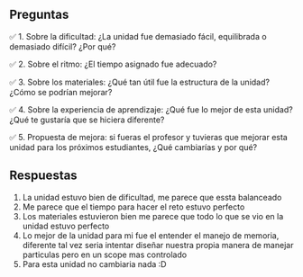 ## Preguntas 

✅ 1. Sobre la dificultad: ¿La unidad fue demasiado fácil, equilibrada o demasiado difícil? ¿Por qué?

✅ 2. Sobre el ritmo: ¿El tiempo asignado fue adecuado?

✅ 3. Sobre los materiales: ¿Qué tan útil fue la estructura de la unidad? ¿Cómo se podrían mejorar?

✅ 4. Sobre la experiencia de aprendizaje: ¿Qué fue lo mejor de esta unidad? ¿Qué te gustaría que se hiciera diferente?

✅ 5. Propuesta de mejora: si fueras el profesor y tuvieras que mejorar esta unidad para los próximos estudiantes, ¿Qué cambiarías y por qué?


## Respuestas

1. La unidad estuvo bien de dificultad, me parece que essta balanceado
2. Me parece que el tiempo para hacer el reto estuvo perfecto
3. Los materiales estuvieron bien me parece que todo lo que se vio en la unidad estuvo perfecto
4. Lo mejor de la unidad para mi fue el entender el manejo de memoria, diferente tal vez seria intentar diseñar nuestra propia manera de manejar particulas pero en un scope mas controlado
5. Para esta unidad no cambiaria nada :D
